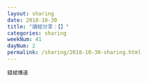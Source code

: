 ```yaml
---
layout: sharing
date: 2018-10-30
title: "讀經分享：【】"
categories: sharing
weekNum: 41
dayNum: 2
permalink: /sharing/2018-10-30-sharing.html
---
```



`錢斌傳道`
